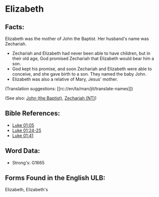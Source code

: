 # Elizabeth

## Facts:

Elizabeth was the mother of John the Baptist. Her husband's name was Zechariah.

* Zechariah and Elizabeth had never been able to have children, but in their old age, God promised Zechariah that Elizabeth would bear him a son.
* God kept his promise, and soon Zechariah and Elizabeth were able to conceive, and she gave birth to a son. They named the baby John.
* Elizabeth was also a relative of Mary, Jesus' mother.

(Translation suggestions: [[rc://en/ta/man/jit/translate-names]])

(See also: [John (the Baptist)](../names/johnthebaptist.md), [Zechariah (NT)](../names/zechariahnt.md))

## Bible References:

* [Luke 01:05](rc://en/tn/help/luk/01/05)
* [Luke 01:24-25](rc://en/tn/help/luk/01/24)
* [Luke 01:41](rc://en/tn/help/luk/01/41)

## Word Data:

* Strong's: G1665

## Forms Found in the English ULB:

Elizabeth, Elizabeth's


